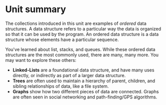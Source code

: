 # Unit summary

The collections introduced in this unit are examples of _ordered_ data structures. A data structure refers to a particular way the data is organized so that it can be used by the program. An ordered data structure is a data structure whose elements have a particular sequence.

You've learned about list, stacks, and queues. While these ordered data structures are the most commonly used, there are many, many more. You may want to explore these others:

-   **Linked-Lists** are a foundational data structure, and have many uses directly, or indirectly as part of a larger data structure.
-   **Trees** are often used to maintain a hierarchy of parent, children, and sibling relationships of data, like a file system.
-   **Graphs** show how two different pieces of data are connected. Graphs are often seen in social networking and path-finding/GPS algorithms.